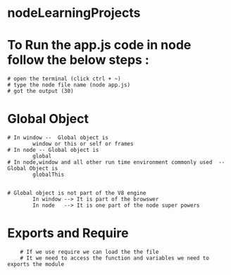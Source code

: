 # nodeLearningProjects

# To Run the app.js code in node follow the below steps :

    # open the terminal (click ctrl + ~)
    # type the node file name (node app.js)
    # got the output (30)

# Global Object

    # In window --  Global object is
            window or this or self or frames
    # In node -- Global object is
            global
    # In node,window and all other run time environment commonly used  -- Global Object is
            globalThis


    # Global object is not part of the V8 engine
            In window --> It is part of the browswer
            In node   --> It is one part of the node super powers

# Exports and Require

        # If we use require we can load the the file
        # It we need to access the function and variables we need to exports the module
